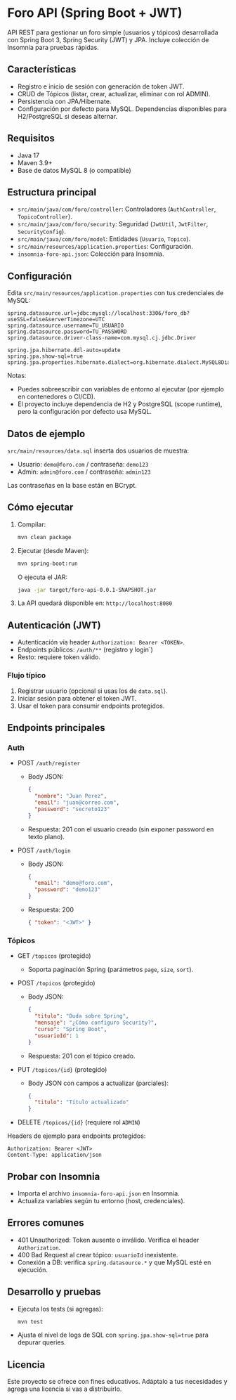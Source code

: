 # Foro API (Spring Boot + JWT)

API REST para gestionar un foro simple (usuarios y tópicos) desarrollada con Spring Boot 3, Spring Security (JWT) y JPA. Incluye colección de Insomnia para pruebas rápidas.

## Características
- Registro e inicio de sesión con generación de token JWT.
- CRUD de Tópicos (listar, crear, actualizar, eliminar con rol ADMIN).
- Persistencia con JPA/Hibernate.
- Configuración por defecto para MySQL. Dependencias disponibles para H2/PostgreSQL si deseas alternar.

## Requisitos
- Java 17
- Maven 3.9+
- Base de datos MySQL 8 (o compatible)

## Estructura principal
- `src/main/java/com/foro/controller`: Controladores (`AuthController`, `TopicoController`).
- `src/main/java/com/foro/security`: Seguridad (`JwtUtil`, `JwtFilter`, `SecurityConfig`).
- `src/main/java/com/foro/model`: Entidades (`Usuario`, `Topico`).
- `src/main/resources/application.properties`: Configuración.
- `insomnia-foro-api.json`: Colección para Insomnia.

## Configuración
Edita `src/main/resources/application.properties` con tus credenciales de MySQL:

```
spring.datasource.url=jdbc:mysql://localhost:3306/foro_db?useSSL=false&serverTimezone=UTC
spring.datasource.username=TU_USUARIO
spring.datasource.password=TU_PASSWORD
spring.datasource.driver-class-name=com.mysql.cj.jdbc.Driver

spring.jpa.hibernate.ddl-auto=update
spring.jpa.show-sql=true
spring.jpa.properties.hibernate.dialect=org.hibernate.dialect.MySQL8Dialect
```

Notas:
- Puedes sobreescribir con variables de entorno al ejecutar (por ejemplo en contenedores o CI/CD).
- El proyecto incluye dependencia de H2 y PostgreSQL (scope runtime), pero la configuración por defecto usa MySQL.

## Datos de ejemplo
`src/main/resources/data.sql` inserta dos usuarios de muestra:
- Usuario: `demo@foro.com` / contraseña: `demo123`
- Admin: `admin@foro.com` / contraseña: `admin123`

Las contraseñas en la base están en BCrypt.

## Cómo ejecutar
1. Compilar:
   ```bash
   mvn clean package
   ```
2. Ejecutar (desde Maven):
   ```bash
   mvn spring-boot:run
   ```
   O ejecuta el JAR:
   ```bash
   java -jar target/foro-api-0.0.1-SNAPSHOT.jar
   ```
3. La API quedará disponible en: `http://localhost:8080`

## Autenticación (JWT)
- Autenticación vía header `Authorization: Bearer <TOKEN>`.
- Endpoints públicos: `/auth/**` (registro y login`)
- Resto: requiere token válido.

### Flujo típico
1. Registrar usuario (opcional si usas los de `data.sql`).
2. Iniciar sesión para obtener el token JWT.
3. Usar el token para consumir endpoints protegidos.

## Endpoints principales

### Auth
- POST `/auth/register`
  - Body JSON:
    ```json
    {
      "nombre": "Juan Perez",
      "email": "juan@correo.com",
      "password": "secreto123"
    }
    ```
  - Respuesta: 201 con el usuario creado (sin exponer password en texto plano).

- POST `/auth/login`
  - Body JSON:
    ```json
    {
      "email": "demo@foro.com",
      "password": "demo123"
    }
    ```
  - Respuesta: 200
    ```json
    { "token": "<JWT>" }
    ```

### Tópicos
- GET `/topicos` (protegido)
  - Soporta paginación Spring (parámetros `page`, `size`, `sort`).

- POST `/topicos` (protegido)
  - Body JSON:
    ```json
    {
      "titulo": "Duda sobre Spring",
      "mensaje": "¿Cómo configuro Security?",
      "curso": "Spring Boot",
      "usuarioId": 1
    }
    ```
  - Respuesta: 201 con el tópico creado.

- PUT `/topicos/{id}` (protegido)
  - Body JSON con campos a actualizar (parciales):
    ```json
    {
      "titulo": "Título actualizado"
    }
    ```

- DELETE `/topicos/{id}` (requiere rol `ADMIN`)

Headers de ejemplo para endpoints protegidos:
```
Authorization: Bearer <JWT>
Content-Type: application/json
```

## Probar con Insomnia
- Importa el archivo `insomnia-foro-api.json` en Insomnia.
- Actualiza variables según tu entorno (host, credenciales).

## Errores comunes
- 401 Unauthorized: Token ausente o inválido. Verifica el header `Authorization`.
- 400 Bad Request al crear tópico: `usuarioId` inexistente.
- Conexión a DB: verifica `spring.datasource.*` y que MySQL esté en ejecución.

## Desarrollo y pruebas
- Ejecuta los tests (si agregas):
  ```bash
  mvn test
  ```
- Ajusta el nivel de logs de SQL con `spring.jpa.show-sql=true` para depurar queries.

## Licencia
Este proyecto se ofrece con fines educativos. Adáptalo a tus necesidades y agrega una licencia si vas a distribuirlo.
